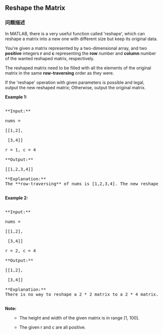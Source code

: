 ## Reshape the Matrix  
### 问题描述
In MATLAB, there is a very useful function called 'reshape', which can reshape a matrix into a new one with different size but keep its original data.



You're given a matrix represented by a two-dimensional array, and two **positive** integers **r** and **c** representing the **row** number and **column** number of the wanted reshaped matrix, respectively.

The reshaped matrix need to be filled with all the elements of the original matrix in the same **row-traversing** order as they were.



If the 'reshape' operation with given parameters is possible and legal, output the new reshaped matrix; Otherwise, output the original matrix.


**Example 1:**<br />
<pre>
**Input:** 
nums = 
[[1,2],
 [3,4]]
r = 1, c = 4
**Output:** 
[[1,2,3,4]]
**Explanation:**<br>The **row-traversing** of nums is [1,2,3,4]. The new reshaped matrix is a 1 * 4 matrix, fill it row by row by using the previous list.
</pre>


**Example 2:**<br />
<pre>
**Input:** 
nums = 
[[1,2],
 [3,4]]
r = 2, c = 4
**Output:** 
[[1,2],
 [3,4]]
**Explanation:**<br>There is no way to reshape a 2 * 2 matrix to a 2 * 4 matrix. So output the original matrix.
</pre>


**Note:**<br>
<ol>
- The height and width of the given matrix is in range [1, 100].
- The given r and c are all positive.
</ol>

